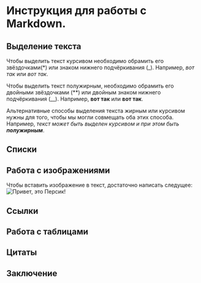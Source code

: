 # Инструкция для работы с Markdown.

## Выделение текста

Чтобы выделить текст курсивом необходимо обрамить его звёздочками(*) или знаком нижнего подчёркивания (_). Например, *вот так* или _вот так_.

Чтобы выделить текст полужирным, необходимо обрамить его двойными звёздочками (**) или двойным знаком нижнего подчёркивания (__). Например, **вот так** или __вот так__.

Альтернативные способы выделения текста жирным или курсивом нужны для того, чтобы мы могли совмещать оба этих способа. Например, _текст может быть выделен курсивом и при этом быть **полужирным**_.

## Списки

## Работа с изображениями

Чтобы вставить изображение в текст, достаточно написать следущее: ![Привет, это Персик!](Persic.jpg)
## Ссылки

## Работа с таблицами

## Цитаты

## Заключение